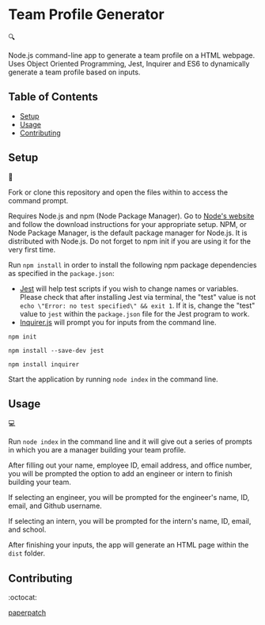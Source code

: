 # Team Profile Generator
:mag:

Node.js command-line app to generate a team profile on a HTML webpage. Uses Object Oriented Programming, Jest, Inquirer and ES6 to dynamically generate a team profile based on inputs.

## Table of Contents

* [Setup](#setup)
* [Usage](#usage)
* [Contributing](#contributing)

## Setup
:floppy_disk:

Fork or clone this repository and open the files within to access the command prompt.

Requires Node.js and npm (Node Package Manager). Go to [Node's website](https://nodejs.org/en/) and follow the download instructions for your appropriate setup. NPM, or Node Package Manager, is the default package manager for Node.js. It is distributed with Node.js. Do not forget to npm init if you are using it for the very first time.

Run `npm install` in order to install the following npm package dependencies as specified in the `package.json`:
- [Jest](https://jestjs.io/) will help test scripts if you wish to change names or variables. Please check that after installing Jest via terminal, the "test" value is not `echo \"Error: no test specified\" && exit 1`. If it is, change the "test" value to `jest` within the `package.json` file for the Jest program to work.
- [Inquirer.js](https://www.npmjs.com/package/inquirer) will prompt you for inputs from the command line.

`npm init`

`npm install --save-dev jest`

`npm install inquirer`

Start the application by running `node index` in the command line.

## Usage

:computer:

Run `node index` in the command line and it will give out a series of prompts in which you are a manager building your team profile.

After filling out your name, employee ID, email address, and office number, you will be prompted the option to add an engineer or intern to finish building your team.

If selecting an engineer, you will be prompted for the engineer's name, ID, email, and Github username.

If selecting an intern, you will be prompted for the intern's name, ID, email, and school.

After finishing your inputs, the app will generate an HTML page within the `dist` folder.



## Contributing

:octocat:

[paperpatch](https://github.com/paperpatch)